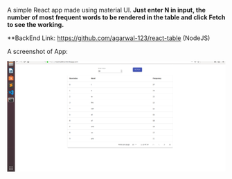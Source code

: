 A simple React app made using material UI.
**Just enter N in input, the number of most frequent words to be rendered in the table and click Fetch to see the working.**

**BackEnd Link: https://github.com/agarwal-123/react-table  (NodeJS)

A screenshot of App: 

![ScreenShot](https://github.com/agarwal-123/react-table-front/blob/master/Screenshot%20from%202020-08-10%2013-45-59.png?raw=true)

